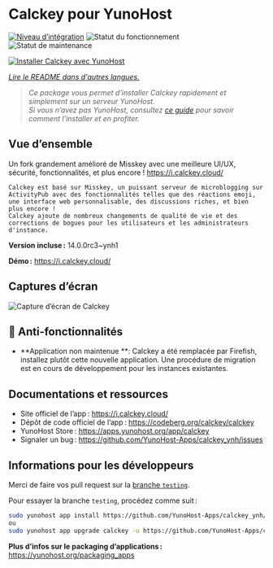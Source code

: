 <!--
Nota bene : ce README est automatiquement généré par <https://github.com/YunoHost/apps/tree/master/tools/readme_generator>
Il NE doit PAS être modifié à la main.
-->

# Calckey pour YunoHost

[![Niveau d’intégration](https://dash.yunohost.org/integration/calckey.svg)](https://ci-apps.yunohost.org/ci/apps/calckey/) ![Statut du fonctionnement](https://ci-apps.yunohost.org/ci/badges/calckey.status.svg) ![Statut de maintenance](https://ci-apps.yunohost.org/ci/badges/calckey.maintain.svg)

[![Installer Calckey avec YunoHost](https://install-app.yunohost.org/install-with-yunohost.svg)](https://install-app.yunohost.org/?app=calckey)

*[Lire le README dans d'autres langues.](./ALL_README.md)*

> *Ce package vous permet d’installer Calckey rapidement et simplement sur un serveur YunoHost.*  
> *Si vous n’avez pas YunoHost, consultez [ce guide](https://yunohost.org/install) pour savoir comment l’installer et en profiter.*

## Vue d’ensemble

Un fork grandement amélioré de Misskey avec une meilleure UI/UX, sécurité, fonctionnalités, et plus encore ! https://i.calckey.cloud/


    Calckey est basé sur Misskey, un puissant serveur de microblogging sur ActivityPub avec des fonctionnalités telles que des réactions emoji, une interface web personnalisable, des discussions riches, et bien plus encore !
    Calckey ajoute de nombreux changements de qualité de vie et des corrections de bogues pour les utilisateurs et les administrateurs d'instance.


**Version incluse :** 14.0.0rc3~ynh1

**Démo :** <https://i.calckey.cloud/>

## Captures d’écran

![Capture d’écran de Calckey](./doc/screenshots/screenshot-calckey.png)

## :red_circle: Anti-fonctionnalités

- **Application non maintenue **: Calckey a été remplacée par Firefish, installez plutôt cette nouvelle application. Une procédure de migration est en cours de développement pour les instances existantes.

## Documentations et ressources

- Site officiel de l’app : <https://i.calckey.cloud/>
- Dépôt de code officiel de l’app : <https://codeberg.org/calckey/calckey>
- YunoHost Store : <https://apps.yunohost.org/app/calckey>
- Signaler un bug : <https://github.com/YunoHost-Apps/calckey_ynh/issues>

## Informations pour les développeurs

Merci de faire vos pull request sur la [branche `testing`](https://github.com/YunoHost-Apps/calckey_ynh/tree/testing).

Pour essayer la branche `testing`, procédez comme suit :

```bash
sudo yunohost app install https://github.com/YunoHost-Apps/calckey_ynh/tree/testing --debug
ou
sudo yunohost app upgrade calckey -u https://github.com/YunoHost-Apps/calckey_ynh/tree/testing --debug
```

**Plus d’infos sur le packaging d’applications :** <https://yunohost.org/packaging_apps>
